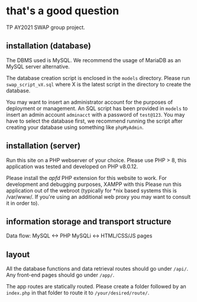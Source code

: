 # that's a good question
TP AY2021 SWAP group project.

## installation (database)
The DBMS used is MySQL. We recommend the usage of MariaDB as an MySQL server alternative.

The database creation script is enclosed in the `models` directory. Please run `swap_script_vX.sql` where X is the latest script in the directory to create the database.

You may want to insert an administrator account for the purposes of deployment or management. An SQL script has been provided in `models` to insert an admin account `adminacct` with a password of `test@123`. You may have to select the database first, we recommend running the script after creating your database using something like `phpMyAdmin`.

## installation (server)
Run this site on a PHP webserver of your choice. Please use PHP > 8, this application was tested and developed on PHP v8.0.12.

Please install the *apfd* PHP extension for this website to work. For development and debugging purposes, XAMPP with this Please run this application out of the webroot (typically for \*nix based systems this is /var/www/. If you're using an additional web proxy you may want to consult it in order to).





## information storage and transport structure
Data flow:
MySQL <-> PHP MySQLi <-> HTML/CSS/JS pages

## layout
All the database functions and data retrieval routes should go under `/api/`. Any front-end pages should go under `/app/`.

The app routes are statically routed. Please create a folder followed by an `index.php` in that folder to route it to `/your/desired/route/`.
